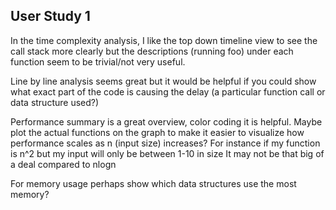 ## User Study 1

In the time complexity analysis, I like the top down timeline view to see the call stack more clearly but the descriptions  (running foo) under each function seem to be trivial/not very useful. 

Line by line analysis seems great but it would be helpful if you could show what exact part of the code is causing the delay (a particular function call or data structure used?)

Performance summary is a great overview, color coding it is helpful. Maybe plot the actual functions on the graph to make it easier to visualize how performance scales as n (input size) increases? For instance if my function is n^2 but my input will only be between 1-10 in size It may not be that big of a deal compared to nlogn

For memory usage perhaps show which data structures use the most memory?
